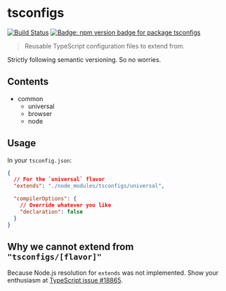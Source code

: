 # tsconfigs
[![Build Status](https://travis-ci.org/mightyiam/tsconfigs.svg?branch=master)](https://travis-ci.org/mightyiam/tsconfigs)
[![Badge: npm version badge for package `tsconfigs`](https://img.shields.io/npm/v/tsconfigs.svg)](https://www.npmjs.com/package/tsconfigs)

> Reusable TypeScript configuration files to extend from.

Strictly following semantic versioning. So no worries.

## Contents

- common
  - universal
  - browser
  - node

## Usage

In your `tsconfig.json`:

```json
{
  // For the `universal` flavor
  "extends": "./node_modules/tsconfigs/universal",

  "compilerOptions": {
    // Override whatever you like
    "declaration": false
  }
}
```

## Why we cannot extend from `"tsconfigs/[flavor]"`

Because Node.js resolution for `extends` was not implemented. Show your enthusiasm at [TypeScript issue #18865](https://github.com/Microsoft/TypeScript/issues/18865).
